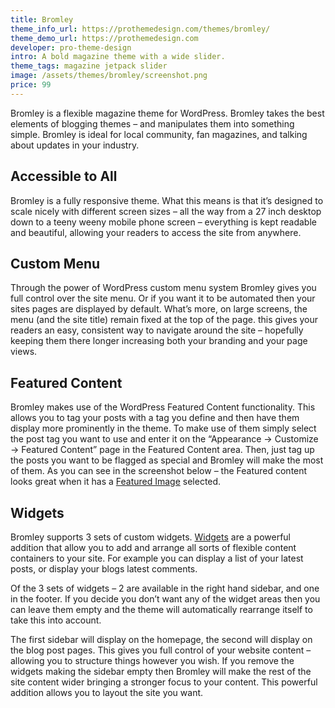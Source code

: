 ```yaml
---
title: Bromley
theme_info_url: https://prothemedesign.com/themes/bromley/
theme_demo_url: https://prothemedesign.com
developer: pro-theme-design
intro: A bold magazine theme with a wide slider.
theme_tags: magazine jetpack slider
image: /assets/themes/bromley/screenshot.png
price: 99
---
```


Bromley is a flexible magazine theme for WordPress. Bromley takes the best elements of blogging themes – and manipulates them into something simple. Bromley is ideal for local community, fan magazines, and talking about updates in your industry.

## Accessible to All

Bromley is a fully responsive theme. What this means is that it’s designed to scale nicely with different screen sizes – all the way from a 27 inch desktop down to a teeny weeny mobile phone screen – everything is kept readable and beautiful, allowing your readers to access the site from anywhere.

## Custom Menu

Through the power of WordPress custom menu system Bromley gives you full control over the site menu. Or if you want it to be automated then your sites pages are displayed by default. What’s more, on large screens, the menu (and the site title) remain fixed at the top of the page. this gives your readers an easy, consistent way to navigate around the site – hopefully keeping them there longer increasing both your branding and your page views.

## Featured Content

Bromley makes use of the WordPress Featured Content functionality. This allows you to tag your posts with a tag you define and then have them display more prominently in the theme. To make use of them simply select the post tag you want to use and enter it on the “Appearance → Customize → Featured Content” page in the Featured Content area. Then, just tag up the posts you want to be flagged as special and Bromley will make the most of them. As you can see in the screenshot below – the Featured content looks great when it has a <a href="http://en.support.wordpress.com/featured-images/">Featured Image</a> selected.

## Widgets

Bromley supports 3 sets of custom widgets. <a href="http://en.support.wordpress.com/widgets/">Widgets</a> are a powerful addition that allow you to add and arrange all sorts of flexible content containers to your site. For example you can display a list of your latest posts, or display your blogs latest comments.

Of the 3 sets of widgets – 2 are available in the right hand sidebar, and one in the footer. If you decide you don’t want any of the widget areas then you can leave them empty and the theme will automatically rearrange itself to take this into account.

The first sidebar will display on the homepage, the second will display on the blog post pages. This gives you full control of your website content – allowing you to structure things however you wish. If you remove the widgets making the sidebar empty then Bromley will make the rest of the site content wider bringing a stronger focus to your content. This powerful addition allows you to layout the site you want.
